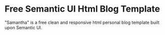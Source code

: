 # Free Semantic UI Html Blog Template

"Samantha" is a free clean and responsive html personal blog template built upon Semantic UI.